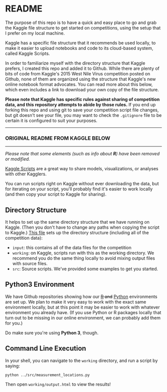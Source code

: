 # README

The purpose of this repo is to have a quick and easy place to go and grab the Kaggle file structure to get started on competitions, using the setup that I prefer on my local machine.

Kaggle has a specific file structure that it recommends be used locally, to make it easier to upload notebooks and code to its cloud-based system, called Kaggle Scripts.

In order to familiarize myself with the directory structure that Kaggle prefers, I created this repo and added it to Github. While there are plenty of bits of code from Kaggle's 2015 West Nile Virus competition posted on Github, none of them are organized using the structure that Kaggle's new online notebook format advocates. You can read more about this below, which even includes a link to download your own copy of the file structure.

**Please note that Kaggle has specific rules against sharing of competition data, and this repository attempts to abide by those rules.** If you end up forking this repo and using git to save your competition script file changes, but git doesn't see your file, you may want to check the `.gitignore` file to be certain it is configured to suit your purposes.



****
### ORIGINAL README FROM KAGGLE BELOW
****

*Please note that some elements (such as info about **R**) have been removed or modified.*

[Kaggle Scripts](https://www.kaggle.com/c/predict-west-nile-virus/scripts) are a great way to share models, visualizations, or analyses with other Kagglers.

You can run scripts right on Kaggle without ever downloading the data, but for iterating on your script, you'll probably find it's easier to work locally (and then copy your script to Kaggle for sharing).

## Directory Structure

It helps to set up the same directory structure that we have running on Kaggle. (Then you don't have to change any paths when copying the script to Kaggle.) [This file](https://www.kaggle.com/c/predict-west-nile-virus/download/west_nile.zip) sets up the directory structure (including all of the competition data):

- `input`: this contains all of the data files for the competition
- `working`: on Kaggle, scripts run with this as the working directory. We recommend you do the same thing locally to avoid mixing output files with source files.
- `src`: Source scripts. We've provided some examples to get you started.

## Python3 Environment

We have Github repositories showing how our ~~[R](https://github.com/Kaggle/docker-r) and~~ [Python](https://github.com/Kaggle/docker-python) environments are set up. We plan to make it very easy to work with the exact same environment locally, but at this point it may be easier to work with whatever environment you already have. (If you use Python or R packages locally that turn out to be missing in our online environment, we can probably add them for you.)


Do make sure you're using **Python 3**, though.



## Command Line Execution

In your shell, you can navigate to the `working` directory, and run a script by saying:

`python ../src/measurement_locations.py`

Then open `working/output.html` to view the results!
